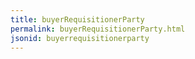 ```yaml
---
title: buyerRequisitionerParty
permalink: buyerRequisitionerParty.html
jsonid: buyerrequisitionerparty
---
```

